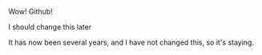 Wow! Github!

I should change this later

It has now been several years, and I have not changed this, so it's staying.
